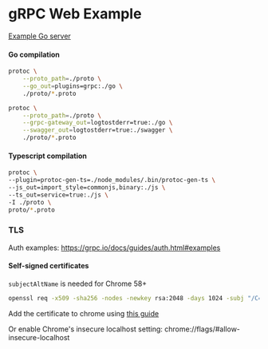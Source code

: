 gRPC Web Example
====


[Example Go server](https://github.com/improbable-eng/grpc-web/blob/master/example/go/exampleserver/exampleserver.go)


#### Go compilation

```sh
protoc \
    --proto_path=./proto \
    --go_out=plugins=grpc:./go \
    ./proto/*.proto

protoc \
    --proto_path=./proto \
    --grpc-gateway_out=logtostderr=true:./go \
    --swagger_out=logtostderr=true:./swagger \
    ./proto/*.proto
```


#### Typescript compilation

```sh
protoc \
--plugin=protoc-gen-ts=./node_modules/.bin/protoc-gen-ts \
--js_out=import_style=commonjs,binary:./js \
--ts_out=service=true:./js \
-I ./proto \
proto/*.proto
```


### TLS

Auth examples: https://grpc.io/docs/guides/auth.html#examples

#### Self-signed certificates

`subjectAltName` is needed for Chrome 58+

```sh
openssl req -x509 -sha256 -nodes -newkey rsa:2048 -days 1024 -subj "/C=US/ST=CO/O=AARON ELLIS LLC/CN=localhost" -reqexts SAN -config <(cat /etc/ssl/openssl.cnf <(printf "[SAN]\nsubjectAltName=DNS:localhost")) -keyout localhost.key -out localhost.crt
```

Add the certificate to chrome using [this guide](https://stackoverflow.com/questions/7580508/getting-chrome-to-accept-self-signed-localhost-certificate)

Or enable Chrome's insecure localhost setting: chrome://flags/#allow-insecure-localhost